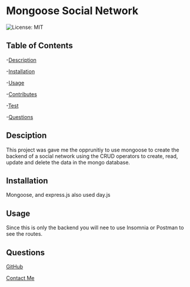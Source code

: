  # Mongoose Social Network  
  ![License: MIT](https://img.shields.io/badge/License-MIT-yellow.svg)
  

 ## Table of Contents
 
  -[Description](#Description)
 
  -[Installation](#Installation)
 
  -[Usage](#Usage)

  -[Contributes](#Contributes)

  -[Test](#Test)

  -[Questions](#Questions)


  ## Desciption
 This project was gave me the opprunitiy to use mongoose to create the backend of a social network using the CRUD operators to create, read, update and delete the data in the mongo database.

 
  ## Installation 
Mongoose, and express.js also used day.js
  ## Usage 
 Since this is only the backend you will nee to use Insomnia or Postman to see the routes. 


  ## Questions 
 
 
  [GitHub](stamperM)

  [Contact Me](mailto:)